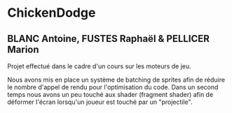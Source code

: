 # ChickenDodge

## BLANC Antoine, FUSTES Raphaël & PELLICER Marion

  

Projet effectué dans le cadre d'un cours sur les moteurs de jeu.

Nous avons mis en place un système de batching de sprites afin de réduire le nombre d'appel de rendu pour l'optimisation du code. Dans un second temps nous avons un peu touché aux shader (fragment shader) afin de déformer l'écran lorsqu'un joueur est touché par un "projectile".
